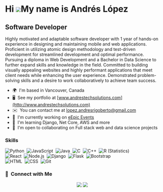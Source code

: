 Hi ![](https://user-images.githubusercontent.com/18350557/176309783-0785949b-9127-417c-8b55-ab5a4333674e.gif)My name is Andrés López
====================================================================================================================================

Software Developer
------------------

Highly motivated and adaptable software developer with 1 year of hands-on experience in designing and maintaining mobile and web applications. Proficient in utilizing atomic design methodology and test-driven development for streamlined development and optimal performance. Pursuing a diploma in Web Development and a Bachelor in Data Science to further expand skills and knowledge in the field. Committed to building visually appealing websites and highly performant applications that meet client needs while enhancing the user experience. Demonstrated problem-solving skills and a desire to work collaboratively to achieve team success.

* 🌍  I'm based in Vancouver, Canada
* 🖥️  See my portfolio at [www.andrestechsolutions.com](http://www.andrestechsolutions.com)
* ✉️  You can contact me at [lopez.andresrigoberto@gmail.com](mailto:lopez.andresrigoberto@gmail.com)
* 🚀  I'm currently working on [eEpic Events](http://www.eepic.ca)
* 🧠  I'm learning Django, Net Core, AWS and more
* 🤝  I'm open to collaborating on Full stack web and data science projects

### Skills


![Python](https://img.shields.io/badge/-Python-05122A?style=flat&logo=python)&nbsp;
![JavaScript](https://img.shields.io/badge/-JavaScript-05122A?style=flat&logo=javascript)&nbsp;
![Java](https://img.shields.io/badge/-Java-05122A?style=flat&logo=Java&logoColor=FFA518)&nbsp;
![C](https://img.shields.io/badge/-C-05122A?style=flat&logo=C&logoColor=A8B9CC)&nbsp;
![C++](https://img.shields.io/badge/-C++-05122A?style=flat&logo=C%2B%2B&logoColor=00599C)&nbsp;
![R (Statistics)](https://img.shields.io/badge/-R-05122A?style=flat&logo=R&logoColor=276DC3)\
![React](https://img.shields.io/badge/-React-05122A?style=flat&logo=react)&nbsp;
![Node.js](https://img.shields.io/badge/-Node.js-05122A?style=flat&logo=node.js)&nbsp;
![Django](https://img.shields.io/badge/-Django-05122A?style=flat&logo=django&logoColor=092E20)&nbsp;
![Flask](https://img.shields.io/badge/-Flask-05122A?style=flat&logo=flask)&nbsp;
![Bootstrap](https://img.shields.io/badge/-Bootstrap-05122A?style=flat&logo=bootstrap&logoColor=563D7C)\
![HTML](https://img.shields.io/badge/-HTML-05122A?style=flat&logo=HTML5)&nbsp;
![CSS](https://img.shields.io/badge/-CSS-05122A?style=flat&logo=CSS3&logoColor=1572B6)&nbsp;
![Git](https://img.shields.io/badge/-Git-05122A?style=flat&logo=git)&nbsp;


### 🤝 &nbsp;Connect with Me

<p align="center">
<a href="https://www.linkedin.com/in/andr%C3%A9s-l%C3%B3pez-2b53b020b/"><img src="https://img.shields.io/badge/-Andrés%20Lopez-0077B5?style=flat&logo=Linkedin&logoColor=white"/></a>
<a href="mailto:lopez.andresrigoberto@gmail.com"><img src="https://img.shields.io/badge/-lopez.andresrigoberto@gmail.com-D14836?style=flat&logo=Gmail&logoColor=white"/></a>
</p>
